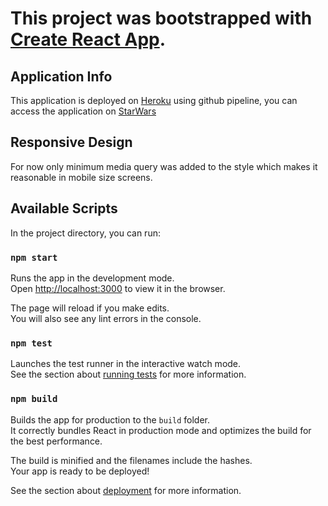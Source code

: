 # This project was bootstrapped with [Create React App](https://github.com/facebook/create-react-app).

## Application Info

This application is deployed on [Heroku](https://heroku.com) using github pipeline, you can access the application on [StarWars](https://starwars-doordont.herokuapp.com/)

## Responsive Design

For now only minimum media query was added to the style which makes it reasonable in mobile size screens.

## Available Scripts

In the project directory, you can run:

### `npm start`

Runs the app in the development mode.<br />
Open [http://localhost:3000](http://localhost:3000) to view it in the browser.

The page will reload if you make edits.<br />
You will also see any lint errors in the console.

### `npm test`

Launches the test runner in the interactive watch mode.<br />
See the section about [running tests](https://facebook.github.io/create-react-app/docs/running-tests) for more information.

### `npm build`

Builds the app for production to the `build` folder.<br />
It correctly bundles React in production mode and optimizes the build for the best performance.

The build is minified and the filenames include the hashes.<br />
Your app is ready to be deployed!

See the section about [deployment](https://facebook.github.io/create-react-app/docs/deployment) for more information.
